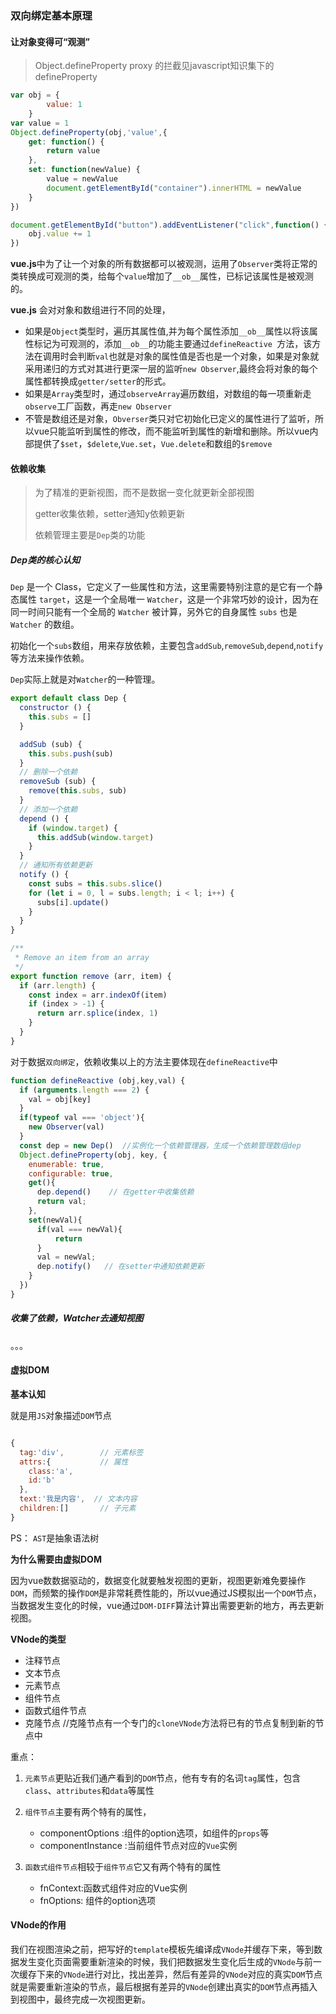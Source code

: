 ### 双向绑定基本原理

#### 让对象变得可“观测”

> Object.defineProperty     proxy 的拦截见javascript知识集下的defineProperty

```js
var obj = {
		value: 1
	}
var value = 1
Object.defineProperty(obj,'value',{
    get: function() {
        return value 
    },
    set: function(newValue) {
        value = newValue
        document.getElementById("container").innerHTML = newValue 
    }
})

document.getElementById("button").addEventListener("click",function() {
    obj.value += 1
})
```

**vue.js**中为了让一个对象的所有数据都可以被观测，运用了`Observer`类将正常的类转换成可观测的类，给每个`value`增加了`__ob__`属性，已标记该属性是被观测的。

**vue.js** 会对对象和数组进行不同的处理，

- 如果是`Object`类型时，遍历其属性值,并为每个属性添加`__ob__`属性以将该属性标记为可观测的，添加`__ob__`的功能主要通过`defineReactive `方法，该方法在调用时会判断`val`也就是对象的属性值是否也是一个对象，如果是对象就采用递归的方式对其进行更深一层的监听`new Observer`,最终会将对象的每个属性都转换成`getter/setter`的形式。
- 如果是`Array`类型时，通过`observeArray`遍历数组，对数组的每一项重新走`observe`工厂函数，再走`new Observer`
- 不管是数组还是对象，`Obverser`类只对它初始化已定义的属性进行了监听，所以vue只能监听到属性的修改，而不能监听到属性的新增和删除。所以vue内部提供了`$set`，`$delete`,`Vue.set`，`Vue.delete`和数组的`$remove`

#### 依赖收集

> 为了精准的更新视图，而不是数据一变化就更新全部视图
>
> getter收集依赖，setter通知y依赖更新
>
> 依赖管理主要是`Dep`类的功能

##### Dep类的核心认知

`Dep` 是一个 Class，它定义了一些属性和方法，这里需要特别注意的是它有一个静态属性 `target`，这是一个全局唯一 `Watcher`，这是一个非常巧妙的设计，因为在同一时间只能有一个全局的 `Watcher` 被计算，另外它的自身属性 `subs` 也是 `Watcher` 的数组。

初始化一个`subs`数组，用来存放依赖，主要包含`addSub`,`removeSub`,`depend`,`notify`等方法来操作依赖。

`Dep`实际上就是对`Watcher`的一种管理。

```javascript
export default class Dep {
  constructor () {
    this.subs = []
  }

  addSub (sub) {
    this.subs.push(sub)
  }
  // 删除一个依赖
  removeSub (sub) {
    remove(this.subs, sub)
  }
  // 添加一个依赖
  depend () {
    if (window.target) {
      this.addSub(window.target)
    }
  }
  // 通知所有依赖更新
  notify () {
    const subs = this.subs.slice()
    for (let i = 0, l = subs.length; i < l; i++) {
      subs[i].update()
    }
  }
}

/**
 * Remove an item from an array
 */
export function remove (arr, item) {
  if (arr.length) {
    const index = arr.indexOf(item)
    if (index > -1) {
      return arr.splice(index, 1)
    }
  }
}
```

对于数据`双向绑定`，依赖收集以上的方法主要体现在`defineReactive`中

```js
function defineReactive (obj,key,val) {
  if (arguments.length === 2) {
    val = obj[key]
  }
  if(typeof val === 'object'){
    new Observer(val)
  }
  const dep = new Dep()  //实例化一个依赖管理器，生成一个依赖管理数组dep
  Object.defineProperty(obj, key, {
    enumerable: true,
    configurable: true,
    get(){
      dep.depend()    // 在getter中收集依赖
      return val;
    },
    set(newVal){
      if(val === newVal){
          return
      }
      val = newVal;
      dep.notify()   // 在setter中通知依赖更新
    }
  })
}
```

##### 收集了依赖，Watcher去通知视图

。。。

#### 虚拟DOM

**基本认知**

就是用`JS`对象描述`DOM`节点

```js

{
  tag:'div',        // 元素标签
  attrs:{           // 属性
    class:'a',
    id:'b'
  },
  text:'我是内容',  // 文本内容
  children:[]       // 子元素
}
```

PS： `AST`是抽象语法树

**为什么需要由虚拟DOM**

因为vue数数据驱动的，数据变化就要触发视图的更新，视图更新难免要操作`DOM`，而频繁的操作`DOM`是非常耗费性能的，所以vue通过JS模拟出一个`DOM`节点，当数据发生变化的时候，vue通过`DOM-DIFF`算法计算出需要更新的地方，再去更新视图。

**VNode的类型**

- 注释节点
- 文本节点
- 元素节点
- 组件节点
- 函数式组件节点
- 克隆节点    //克隆节点有一个专门的`cloneVNode`方法将已有的节点复制到新的节点中

重点：

1. `元素节点`更贴近我们通产看到的`DOM`节点，他有专有的名词`tag`属性，包含`class`、`attributes`和`data`等属性

2. `组件节点`主要有两个特有的属性，
   - componentOptions :组件的option选项，如组件的`props`等
   - componentInstance :当前组件节点对应的`Vue`实例

3. `函数式组件节点`相较于`组件节点`它又有两个特有的属性
   - fnContext:函数式组件对应的Vue实例
   - fnOptions: 组件的option选项

#### **VNode的作用**

我们在视图渲染之前，把写好的`template`模板先编译成`VNode`并缓存下来，等到数据发生变化页面需要重新渲染的时候，我们把数据发生变化后生成的`VNode`与前一次缓存下来的`VNode`进行对比，找出差异，然后有差异的`VNode`对应的真实`DOM`节点就是需要重新渲染的节点，最后根据有差异的`VNode`创建出真实的`DOM`节点再插入到视图中，最终完成一次视图更新。

